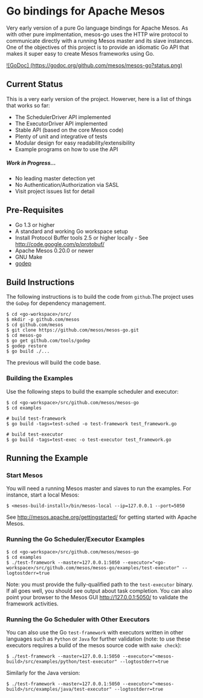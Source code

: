 Go bindings for Apache Mesos
========

Very early version of a pure Go language bindings for Apache Mesos. As with other pure implmentation, mesos-go uses the HTTP wire protocol to communicate directly with  a running Mesos master and its slave instances. One of the objectives of this project is to provide an idiomatic Go API that makes it super easy to create Mesos frameworks using Go. 

[![GoDoc] (https://godoc.org/github.com/mesos/mesos-go?status.png)](https://godoc.org/github.com/mesos/mesos-go)

## Current Status
This is a very early version of the project.  Howerver, here is a list of things that works so far:

- The SchedulerDriver API implemented
- The ExecutorDriver API implemented
- Stable API (based on the core Mesos code)
- Plenty of unit and integrative of tests
- Modular design for easy readability/extensibility
- Example programs on how to use the API

##### Work in Progress...
- No leading master detection yet
- No Authentication/Authorization via SASL
- Visit project issues list for detail 

## Pre-Requisites
- Go 1.3 or higher
- A standard and working Go workspace setup
- Install Protocol Buffer tools 2.5 or higher locally - See http://code.google.com/p/protobuf/
- Apache Mesos 0.20.0 or newer
- GNU Make
- [godep](https://github.com/tools/godep)

## Build Instructions
The following instructions is to build the code from `github`.The project uses the `GoDep` for dependency management.
```
$ cd <go-workspace>/src/
$ mkdir -p github.com/mesos
$ cd github.com/mesos
$ git clone https://github.com/mesos/mesos-go.git
$ cd mesos-go
$ go get github.com/tools/godep
$ godep restore
$ go build ./...
```
The previous will build the code base.  

### Building the Examples
Use the following steps to build the example scheduler and executor:
```
$ cd <go-workspace>/src/github.com/mesos/mesos-go
$ cd examples

# build test-framework
$ go build -tags=test-sched -o test-framework test_framework.go

# build test-executor
$ go build -tags=test-exec -o test-executor test_framework.go
```
## Running the Example
### Start Mesos
You will need a running Mesos master and slaves to run the examples.   For instance, start a local Mesos: 
```
$ <mesos-build-install>/bin/mesos-local --ip=127.0.0.1 --port=5050
```
See http://mesos.apache.org/gettingstarted/ for getting started with Apache Mesos.

### Running the Go Scheduler/Executor Examples
```
$ cd <go-workspace>/src/github.com/mesos/mesos-go
$ cd examples
$ ./test-framework --master=127.0.0.1:5050 --executor="<go-workspace>/src/github.com/mesos/mesos-go/examples/test-executor" --logtostderr=true
```
Note: you must provide the fully-qualified path to the `test-executor` binary.  If all goes well, you should see output about task completion.  You can also point your browser to the Mesos GUI http://127.0.0.1:5050/ to validate the framework activities.

### Running the Go Scheduler with Other Executors
You can also use the Go `test-framework` with executors written in other languages such as  `Python` or `Java`  for further validation (note: to use these executors requires a build of the mesos source code with `make check`):
```
$ ./test-framework --master=127.0.0.1:5050 --executor="<mesos-build>/src/examples/python/test-executor" --logtostderr=true
```
Similarly for the Java version:
```
$ ./test-framework --master=127.0.0.1:5050 --executor="<mesos-build>/src/examples/java/test-executor" --logtostderr=true
```
